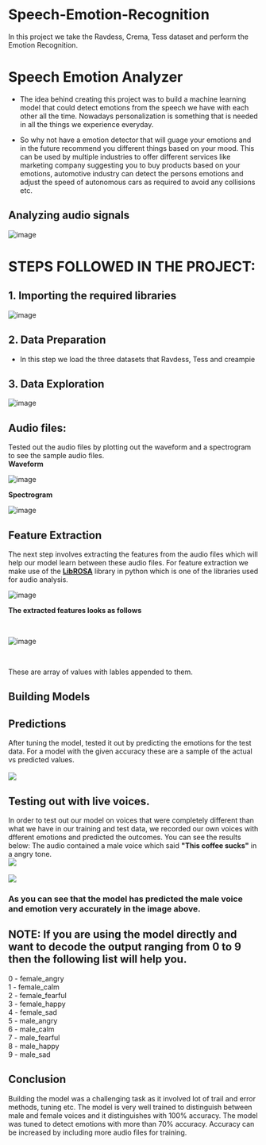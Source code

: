 # Speech-Emotion-Recognition
In this project we take the Ravdess, Crema, Tess dataset and perform the Emotion Recognition. 

# Speech Emotion Analyzer

* The idea behind creating this project was to build a machine learning model that could detect emotions from the speech we have with each other all the time. Nowadays personalization is something that is needed in all the things we experience everyday. 

* So why not have a emotion detector that will guage your emotions and in the future recommend you different things based on your mood. 
This can be used by multiple industries to offer different services like marketing company suggesting you to buy products based on your emotions, automotive industry can detect the persons emotions and adjust the speed of autonomous cars as required to avoid any collisions etc.

## Analyzing audio signals

![image](https://user-images.githubusercontent.com/63282184/160746991-87d22c4f-1f9a-480e-8472-3aa6d1eb8e9e.png)



# STEPS FOLLOWED IN THE PROJECT:

## 1. Importing the required libraries

![image](https://user-images.githubusercontent.com/63282184/160747746-17c94d13-a69e-4eef-aea0-caee6adccfa4.png)

## 2. Data Preparation 

- In this step we load the three datasets that Ravdess, Tess and creampie

## 3. Data Exploration

![image](https://user-images.githubusercontent.com/63282184/160747907-4ae4b619-f90e-48cd-9567-95ef59872e63.png)


## Audio files:
Tested out the audio files by plotting out the waveform and a spectrogram to see the sample audio files.<br>
**Waveform**

![image](https://user-images.githubusercontent.com/63282184/160747195-aad8472b-db63-4284-a0c1-565bfdc6150b.png)



**Spectrogram**<br>

![image](https://user-images.githubusercontent.com/63282184/160747247-051a4b6b-6063-49b7-bec3-8e29b2e92c76.png)

## Feature Extraction
The next step involves extracting the features from the audio files which will help our model learn between these audio files.
For feature extraction we make use of the [**LibROSA**](https://librosa.github.io/librosa/) library in python which is one of the libraries used for audio analysis. 

![image](https://user-images.githubusercontent.com/63282184/160747342-912fd7e7-cce7-46ee-8530-219f2bd98e69.png)

**The extracted features looks as follows**

<br>

![image](https://user-images.githubusercontent.com/63282184/160747464-1e3de7be-e1de-4d1c-bbcf-154dc63bd4df.png)

<br>

These are array of values with lables appended to them. 

## Building Models


## Predictions

After tuning the model, tested it out by predicting the emotions for the test data. For a model with the given accuracy these are a sample of the actual vs predicted values.
<br>
<br>
![](images/predict.png?raw=true)
<br>

## Testing out with live voices.
In order to test out our model on voices that were completely different than what we have in our training and test data, we recorded our own voices with dfferent emotions and predicted the outcomes. You can see the results below:
The audio contained a male voice which said **"This coffee sucks"** in a angry tone.
<br>
![](images/livevoice.PNG?raw=true)
<br>
<br>
![](images/livevoice2.PNG?raw=true)
<br>

### As you can see that the model has predicted the male voice and emotion very accurately in the image above.

## NOTE: If you are using the model directly and want to decode the output ranging from 0 to 9 then the following list will help you.

0 - female_angry <br>
1 - female_calm <br>
2 - female_fearful <br>
3 - female_happy <br>
4 - female_sad <br>
5 - male_angry <br>
6 - male_calm <br>
7 - male_fearful <br>
8 - male_happy <br>
9 - male_sad <br>

## Conclusion
Building the model was a challenging task as it involved lot of trail and error methods, tuning etc. The model is very well trained to distinguish between male and female voices and it distinguishes with 100% accuracy. The model was tuned to detect emotions with more than 70% accuracy. Accuracy can be increased by including more audio files for training.
